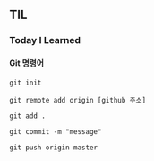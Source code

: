 ## TIL

### Today I Learned

#### Git 명령어

```
git init

git remote add origin [github 주소]

git add .

git commit -m "message"

git push origin master
```
